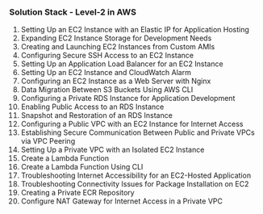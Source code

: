 ### Solution Stack - Level-2 in AWS

1. Setting Up an EC2 Instance with an Elastic IP for Application Hosting
2. Expanding EC2 Instance Storage for Development Needs
3. Creating and Launching EC2 Instances from Custom AMIs
4. Configuring Secure SSH Access to an EC2 Instance
5. Setting Up an Application Load Balancer for an EC2 Instance
6. Setting Up an EC2 Instance and CloudWatch Alarm
7. Configuring an EC2 Instance as a Web Server with Nginx
8. Data Migration Between S3 Buckets Using AWS CLI
9. Configuring a Private RDS Instance for Application Development
10. Enabling Public Access to an RDS Instance
11. Snapshot and Restoration of an RDS Instance
12. Configuring a Public VPC with an EC2 Instance for Internet Access
13. Establishing Secure Communication Between Public and Private VPCs via VPC Peering
14. Setting Up a Private VPC with an Isolated EC2 Instance
15. Create a Lambda Function
16. Create a Lambda Function Using CLI
17. Troubleshooting Internet Accessibility for an EC2-Hosted Application
18. Troubleshooting Connectivity Issues for Package Installation on EC2
19. Creating a Private ECR Repository
20. Configure NAT Gateway for Internet Access in a Private VPC
